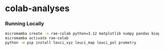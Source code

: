 # colab-analyses

### Running Locally
```bash
micromamba create -n rae-colab python=3.12 matplotlib numpy pandas biopython==1.81 ipykernel scipy plotly
micromamba activate rae-colab
python -m pip install leuci_xyz leuci_map leuci_pol prometry
```
